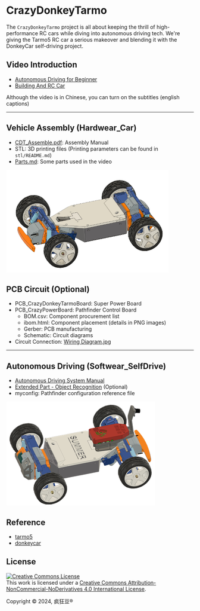 # CrazyDonkeyTarmo

The `CrazyDonkeyTarmo` project is all about keeping the thrill of high-performance RC cars while diving into autonomous driving tech.
We're giving the Tarmo5 RC car a serious makeover and blending it with the DonkeyCar self-driving project.

## Video Introduction
* [Autonomous Driving for Beginner](https://youtu.be/BPF82ybInPA)
* [Building And RC Car](https://youtu.be/OK7YMujeuq8)

Although the video is in Chinese, you can turn on the subtitles (english captions)

---
## Vehicle Assembly (Hardwear_Car)
* [CDT_Assemble.pdf](./Hardwear_Car/CDT_Assemble.pdf): Assembly Manual
* STL: 3D printing files (Printing parameters can be found in `stl/README.md`)
* [Parts.md](./Hardwear_Car/Parts.md): Some parts used in the video

![main_car](res/main_car.png)

## PCB Circuit (Optional)
* PCB_CrazyDonkeyTarmoBoard: Super Power Board
* PCB_CrazyPowerBoard: Pathfinder Control Board
    * BOM.csv: Component procurement list
    * ibom.html: Component placement (details in PNG images)
    * Gerber: PCB manufacturing
    * Schematic: Circuit diagrams
* Circuit Connection: [Wiring Diagram.jpg](./Hardwear_Car/wiring_diagram.jpg)

---
## Autonomous Driving (Softwear_SelfDrive)
* [Autonomous Driving System Manual](./Softwear_SelfDrive/README.md)
* [Extended Part - Object Recognition](./Softwear_SelfDrive/crazydonekytarmo_od.md) (Optional)
* myconfig: Pathfinder configuration reference file

![self_drive](res/self_drive.png)

## Reference
* [tarmo5](https://www.reddit.com/r/EngineeringNS/comments/zvellk/tarmo5/)
* [donkeycar](https://www.donkeycar.com/)

## License

<a rel="license" href="http://creativecommons.org/licenses/by-nc-nd/4.0/"><img alt="Creative Commons License" style="border-width:0" src="https://i.creativecommons.org/l/by-nc-nd/4.0/88x31.png" /></a><br />This work is licensed under a <a rel="license" href="http://creativecommons.org/licenses/by-nc-nd/4.0/">Creative Commons Attribution-NonCommercial-NoDerivatives 4.0 International License</a>.

Copyright © 2024, 疯狂豆®
